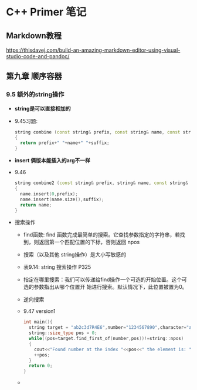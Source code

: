 # C++ Primer 笔记

## Markdown教程

<https://thisdavej.com/build-an-amazing-markdown-editor-using-visual-studio-code-and-pandoc/>

## 第九章 顺序容器

### 9.5 额外的string操作

- **string是可以直接相加的**
- 9.45习题:

  ```C++
  string combine (const string& prefix, const string& name, const string& suffix)
  {
    return prefix+" "+name+" "+suffix;
  }
  ```

- **insert 俩版本能插入的arg不一样**
- 9.46

    ```C++
    string combine2 (const string& prefix, string& name, const string& suffix)
    {
      name.insert(0,prefix);
      name.insert(name.size(),suffix);
      return name;
    }
  ```

- 搜索操作
  - find函数: find 函数完成最简单的搜索。它查找参数指定的字符串，若找到，则返回第一个匹配位置的下标，否则返回 npos
  - 搜索（以及其他 string操作）是大小写敏感的
  - 表9.14∶ string 搜索操作 P325
  - 指定在哪里搜索：我们可以传递给find操作一个可选的开始位置。这个可选的参数指出从哪个位置开
    始进行搜索。默认情况下，此位置被置为0。
  - 逆向搜索
  - 9.47 version1

    ```C++
    int main(){
      string target = "ab2c3d7R4E6",number="1234567890",character="abcdefghijklmnopqrstuvwxyz";
      string::size_type pos = 0;
      while((pos=target.find_first_of(number,pos))!=string::npos)
      {
        cout<<"Found number at the index "<<pos<<" the element is: "<<target[pos]<<endl;
        ++pos;
      }
      return 0; 
    }
    ```
  
  -  
  
